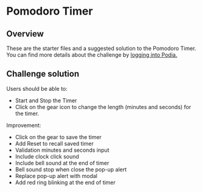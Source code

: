 # Pomodoro Timer

## Overview

These are the starter files and a suggested solution to the Pomodoro Timer.
You can find more details about the challenge by [logging into Podia.](https://store.selfteach.me/login)

## Challenge solution

Users should be able to:

- Start and Stop the Timer
- Click on the gear icon to change the length (minutes and seconds) for the timer.

Improvement:
- Click on the gear to save the timer
- Add Reset to recall saved timer
- Validation minutes and seconds input
- Include clock click sound
- Include bell sound at the end of timer
- Bell sound stop when close the pop-up alert
- Replace pop-up alert with modal
- Add red ring blinking at the end of timer

